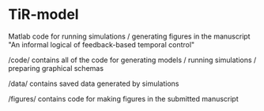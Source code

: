 # TiR-model
Matlab code for running simulations / generating figures in the manuscript "An informal logical of feedback-based temporal control"

/code/ contains all of the code for generating models / running simulations / preparing graphical schemas

/data/ contains saved data generated by simulations

/figures/ contains code for making figures in the submitted manuscript
